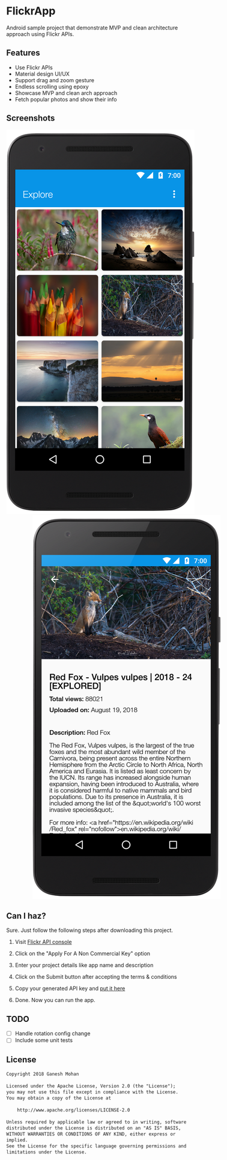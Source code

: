 FlickrApp
====================

Android sample project that demonstrate MVP and clean architecture approach using Flickr APIs.

Features
--------

* Use Flickr APIs
* Material design UI/UX
* Support drag and zoom gesture
* Endless scrolling using epoxy
* Showcase MVP and clean arch approach
* Fetch popular photos and show their info

Screenshots
-----------

<img src="/art/01.png">
<img src="/art/02.png" hspace="70">

Can I haz?
----------

Sure. Just follow the following steps after downloading this project.

1. Visit [Flickr API console](https://www.flickr.com/services/apps/create/apply/)

2. Click on the "Apply For A Non Commercial Key" option

3. Enter your project details like app name and description

4. Click on the Submit button after accepting the terms &amp; conditions

5. Copy your generated API key and [put it here](https://github.com/ganesh2shiv/flickr-app/blob/master/app/src/main/java/com/flickr/app/util/Constants.java#L5)

6. Done. Now you can run the app.

TODO
----

- [ ] Handle rotation config change
- [ ] Include some unit tests

License
-------

    Copyright 2018 Ganesh Mohan

    Licensed under the Apache License, Version 2.0 (the "License");
    you may not use this file except in compliance with the License.
    You may obtain a copy of the License at

        http://www.apache.org/licenses/LICENSE-2.0

    Unless required by applicable law or agreed to in writing, software
    distributed under the License is distributed on an "AS IS" BASIS,
    WITHOUT WARRANTIES OR CONDITIONS OF ANY KIND, either express or implied.
    See the License for the specific language governing permissions and
    limitations under the License.